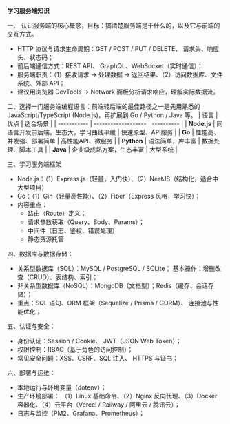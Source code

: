 **学习服务端知识**

一、 认识服务端的核心概念，目标：搞清楚服务端是干什么的，以及它与前端的交互方式。
- HTTP 协议与请求生命周期：GET / POST / PUT / DELETE， 请求头、响应头、状态码；
- 前后端通信方式：REST API、 GraphQL、WebSocket（实时通信）；
- 服务端职责：（1）接收请求 → 处理数据 → 返回结果、（2）访问数据库、文件系统、外部 API；
- 建议用浏览器 DevTools → Network 面板分析请求响应，理解实际数据流。

二、选择一门服务端编程语言：前端转后端的最佳路径之一是先用熟悉的 JavaScript/TypeScript (Node.js)，再扩展到 Go / Python / Java 等。
| 语言          | 优点                  | 适合场景       |
| ----------- | ------------------- | ---------- |
| **Node.js** | 同语言开发前后端，生态大，学习曲线平缓 | 快速原型、API服务 |
| **Go**      | 性能高、并发强、部署简单        | 高性能API、微服务 |
| **Python**  | 语法简单，库丰富            | 数据处理、脚本工具  |
| **Java**    | 企业级成熟方案，生态丰富        | 大型系统       |

三、学习服务端框架
- Node.js：（1）Express.js（轻量，入门快）、（2）NestJS（结构化，适合中大型项目）
- Go：（1）Gin（轻量高性能）、（2）Fiber（Express 风格，学习快）；
- 内容重点：
   - 路由（Route）定义；
   - 请求参数获取（Query、Body、Params）；
   - 中间件（日志、鉴权、错误处理）
   - 静态资源托管

四、数据库与数据存储：
- 关系型数据库（SQL）：MySQL / PostgreSQL / SQLite； 基本操作：增删改查（CRUD）、表结构、索引；
- 非关系型数据库（NoSQL）：MongoDB（文档型）；Redis（缓存、会话存储）；
- 重点：SQL 语句、ORM 框架（Sequelize / Prisma / GORM）、 连接池与性能优化；

五、认证与安全：
- 身份认证：Session / Cookie、 JWT（JSON Web Token）；
- 权限控制：RBAC（基于角色的访问控制）；
- 常见安全问题：XSS、CSRF、SQL 注入、 HTTPS 与证书；

六、部署与运维：
- 本地运行与环境变量（dotenv）；
- 生产环境部署： （1）Linux 基础命令、（2）Nginx 反向代理、（3）Docker 容器化、（4）云平台（Vercel / Railway / 阿里云 / 腾讯云）；
- 日志与监控（PM2、Grafana、Prometheus）；




